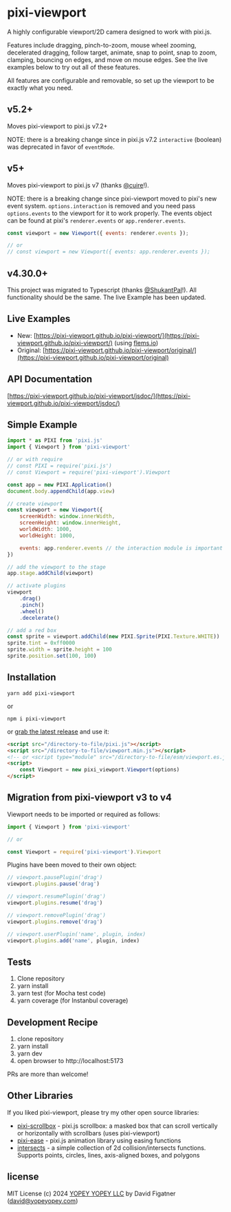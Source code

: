 # pixi-viewport
A highly configurable viewport/2D camera designed to work with pixi.js.

Features include dragging, pinch-to-zoom, mouse wheel zooming, decelerated dragging, follow target, animate, snap to point, snap to zoom, clamping, bouncing on edges, and move on mouse edges. See the live examples below to try out all of these features.

All features are configurable and removable, so set up the viewport to be exactly what you need.

## v5.2+
Moves pixi-viewport to pixi.js v7.2+

NOTE: there is a breaking change since in pixi.js v7.2 `interactive` (boolean) was deprecated in favor of `eventMode`.

## v5+
Moves pixi-viewport to pixi.js v7 (thanks [@cuire](https://github.com/cuire)!).

NOTE: there is a breaking change since pixi-viewport moved to pixi's new event system. `options.interaction` is removed and you need pass `options.events` to the viewport for it to work properly. The events object can be found at pixi's `renderer.events` or `app.renderer.events`.

```js
const viewport = new Viewport({ events: renderer.events });

// or
// const viewport = new Viewport({ events: app.renderer.events });
```

## v4.30.0+
This project was migrated to Typescript (thanks [@ShukantPal](https://github.com/ShukantPal)!). All functionality should be the same. The live Example has been updated.

## Live Examples
* New: [https://pixi-viewport.github.io/pixi-viewport/](https://pixi-viewport.github.io/pixi-viewport/) (using [flems.io](https://flems.io))
* Original:  [https://pixi-viewport.github.io/pixi-viewport/original/](https://pixi-viewport.github.io/pixi-viewport/original)

## API Documentation
[https://pixi-viewport.github.io/pixi-viewport/jsdoc/](https://pixi-viewport.github.io/pixi-viewport/jsdoc/)

## Simple Example
```js
import * as PIXI from 'pixi.js'
import { Viewport } from 'pixi-viewport'

// or with require
// const PIXI = require('pixi.js')
// const Viewport = require('pixi-viewport').Viewport

const app = new PIXI.Application()
document.body.appendChild(app.view)

// create viewport
const viewport = new Viewport({
    screenWidth: window.innerWidth,
    screenHeight: window.innerHeight,
    worldWidth: 1000,
    worldHeight: 1000,

    events: app.renderer.events // the interaction module is important for wheel to work properly when renderer.view is placed or scaled
})

// add the viewport to the stage
app.stage.addChild(viewport)

// activate plugins
viewport
    .drag()
    .pinch()
    .wheel()
    .decelerate()

// add a red box
const sprite = viewport.addChild(new PIXI.Sprite(PIXI.Texture.WHITE))
sprite.tint = 0xff0000
sprite.width = sprite.height = 100
sprite.position.set(100, 100)
```

## Installation

    yarn add pixi-viewport
or

    npm i pixi-viewport

or [grab the latest release](https://github.com/davidfig/pixi-viewport/releases/) and use it:

```html
<script src="/directory-to-file/pixi.js"></script>
<script src="/directory-to-file/viewport.min.js"></script>
<!-- or <script type="module" src="/directory-to-file/esm/viewport.es.js"></script> -->
<script>
    const Viewport = new pixi_viewport.Viewport(options)
</script>
```

## Migration from pixi-viewport v3 to v4
Viewport needs to be imported or required as follows:
```js
import { Viewport } from 'pixi-viewport'

// or

const Viewport = require('pixi-viewport').Viewport
```
Plugins have been moved to their own object:
```js
// viewport.pausePlugin('drag')
viewport.plugins.pause('drag')

// viewport.resumePlugin('drag')
viewport.plugins.resume('drag')

// viewport.removePlugin('drag')
viewport.plugins.remove('drag')

// viewport.userPlugin('name', plugin, index)
viewport.plugins.add('name', plugin, index)
```

## Tests

1. Clone repository
2. yarn install
3. yarn test (for Mocha test code)
4. yarn coverage (for Instanbul coverage)

## Development Recipe

1. clone repository
2. yarn install
3. yarn dev
4. open browser to http://localhost:5173

PRs are more than welcome!

## Other Libraries
If you liked pixi-viewport, please try my other open source libraries:
* [pixi-scrollbox](https://github.com/davidfig/pixi-scrollbox) - pixi.js scrollbox: a masked box that can scroll vertically or horizontally with scrollbars (uses pixi-viewport)
* [pixi-ease](https://github.com/davidfig/pixi-ease) - pixi.js animation library using easing functions
* [intersects](https://github.com/davidfig/intersects) - a simple collection of 2d collision/intersects functions. Supports points, circles, lines, axis-aligned boxes, and polygons

## license
MIT License
(c) 2024 [YOPEY YOPEY LLC](https://yopeyopey.com/) by David Figatner (david@yopeyopey.com)
